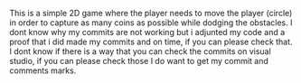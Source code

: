 This is a simple 2D game where the player needs to move the player (circle) in order to capture as many coins as possible while dodging the obstacles.
I dont know why my commits are not working but i adjunted my code and a proof that i did made my commits and on time, if you can please check that.
I dont know if there is a way that you can check the commits on visual studio, if you can please check those I do want to get my commit and comments marks.
